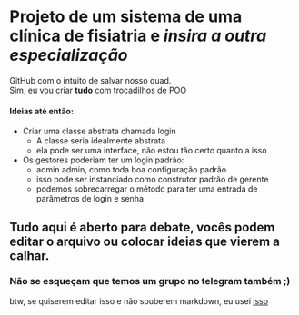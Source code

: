 # Projeto de um sistema de uma clínica de fisiatria e *insira a outra especialização*
  
  
  
GitHub com o intuito de salvar nosso quad.  
Sim, eu vou criar **tudo** com trocadilhos de POO

#### Ideias até então:
- Criar uma classe abstrata chamada login
  - A classe seria idealmente abstrata
  - ela pode ser uma interface, não estou tão certo quanto a isso
- Os gestores poderiam ter um login padrão:
  - admin admin, como toda boa configuração padrão
  - isso pode ser instanciado como construtor padrão de gerente
  - podemos sobrecarregar o método para ter uma entrada de parâmetros de login e senha
## Tudo aqui é aberto para debate, vocês podem editar o arquivo ou colocar ideias que vierem a calhar. 

### Não se esqueçam que temos um grupo no telegram também ;)
 
 
btw, se quiserem editar isso e não souberem markdown, eu usei [isso](https://www.markdownguide.org/basic-syntax/ "Guia para quem absolutamente não sabe nada")
